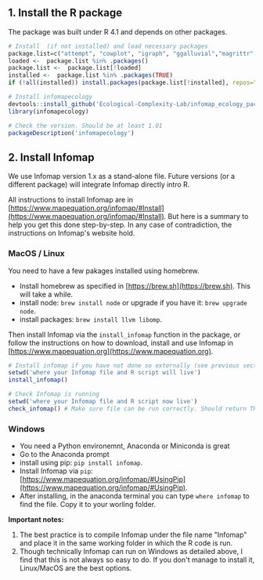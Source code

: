 ## 1. Install the R package
The package was built under R 4.1 and depends on other packages.

```R
# Install  (if not installed) and load necessary packages
package.list=c("attempt", "cowplot", "igraph", "ggalluvial","magrittr","metafolio","tidyverse","vegan", "devtools")
loaded <-  package.list %in% .packages()
package.list <-  package.list[!loaded]
installed <-  package.list %in% .packages(TRUE)
if (!all(installed)) install.packages(package.list[!installed], repos="http://cran.rstudio.com/")

# Install infomapecology 
devtools::install_github('Ecological-Complexity-Lab/infomap_ecology_package', force=T)
library(infomapecology)

# Check the version. Should be at least 1.01
packageDescription('infomapecology')
```

## 2. Install Infomap
We use Infomap version 1.x as a stand-alone file. Future versions (or a different package) will integrate Infomap directly intro R.

All instructions to install Infomap are in [https://www.mapequation.org/infomap/#Install](https://www.mapequation.org/infomap/#Install). But here is a summary to help you get this done step-by-step. In any case of contradiction, the instructions on Infomap's website hold.

### MacOS / Linux
You need to have a few pakages installed using homebrew.
* Install homebrew as specified in [https://brew.sh](https://brew.sh). This will take a while.
* install node: `brew install node` or upgrade if you have it: `brew upgrade node`.
* install packages: `brew install llvm libomp`.

Then install Infomap via the `install_infomap` function in the package, or follow the instructions on how to download, install and use Infomap in [https://www.mapequation.org](https://www.mapequation.org).

```R
# Install infomap if you have not done so externally (see previous section in this readme)
setwd('where your Infomap file and R script will live')
install_infomap()

# Check Infomap is running
setwd('where your Infomap file and R script now live')
check_infomap() # Make sure file can be run correctly. Should return TRUE
```

### Windows
* You need a Python environemnt, Anaconda or Miniconda is great
* Go to the Anaconda prompt
* install using pip: `pip install infomap`.
* Install Infomap via `pip`: [https://www.mapequation.org/infomap/#UsingPip](https://www.mapequation.org/infomap/#UsingPip). 
* After installing, in the anaconda terminal you can type `where infomap` to find the file. Copy it to your worling folder.

**Important notes:**
1. The best practice is to compile Infomap under the file name "Infomap" and place it in the
same working folder in which the R code is run.
2. Though technically Infomap can run on Windows as detailed above, I find that this is not always so easy to do. If you don't manage to install it, Linux/MacOS are the best options.
